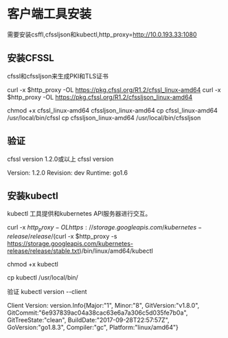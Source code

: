 # 客户端工具安装 #
需要安装csffl,cfssljson和kubectl,http_proxy=http://10.0.193.33:1080

## 安装CFSSL ##
cfssl和cfssljson来生成PKI和TLS证书

curl -x $http_proxy -OL https://pkg.cfssl.org/R1.2/cfssl_linux-amd64
curl -x $http_proxy -OL https://pkg.cfssl.org/R1.2/cfssljson_linux-amd64

chmod +x cfssl_linux-amd64 cfssljson_linux-amd64
cp cfssl_linux-amd64 /usr/local/bin/cfssl
cp cfssljson_linux-amd64 /usr/local/bin/cfssljson

## 验证 ##
cfssl version 1.2.0或以上
cfssl version


Version: 1.2.0
Revision: dev
Runtime: go1.6

## 安装kubectl  ##
kubectl 工具提供和kubernetes API服务器进行交互。

curl -x $http_proxy -OL https://storage.googleapis.com/kubernetes-release/release/$(curl -x $http_proxy -s https://storage.googleapis.com/kubernetes-release/release/stable.txt)/bin/linux/amd64/kubectl

chmod +x kubectl

cp kubectl /usr/local/bin/

验证
kubectl version --client

Client Version: version.Info{Major:"1", Minor:"8", GitVersion:"v1.8.0", GitCommit:"6e937839ac04a38cac63e6a7a306c5d035fe7b0a", GitTreeState:"clean", BuildDate:"2017-09-28T22:57:57Z", GoVersion:"go1.8.3", Compiler:"gc", Platform:"linux/amd64"}

